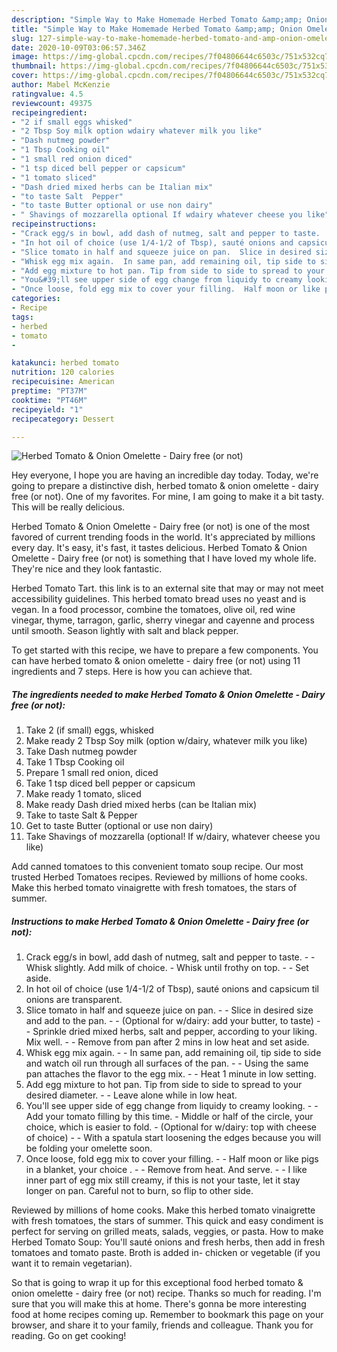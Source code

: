 ```yaml
---
description: "Simple Way to Make Homemade Herbed Tomato &amp;amp; Onion Omelette - Dairy free (or not)"
title: "Simple Way to Make Homemade Herbed Tomato &amp;amp; Onion Omelette - Dairy free (or not)"
slug: 127-simple-way-to-make-homemade-herbed-tomato-and-amp-onion-omelette-dairy-free-or-not
date: 2020-10-09T03:06:57.346Z
image: https://img-global.cpcdn.com/recipes/7f04806644c6503c/751x532cq70/herbed-tomato-onion-omelette-dairy-free-or-not-recipe-main-photo.jpg
thumbnail: https://img-global.cpcdn.com/recipes/7f04806644c6503c/751x532cq70/herbed-tomato-onion-omelette-dairy-free-or-not-recipe-main-photo.jpg
cover: https://img-global.cpcdn.com/recipes/7f04806644c6503c/751x532cq70/herbed-tomato-onion-omelette-dairy-free-or-not-recipe-main-photo.jpg
author: Mabel McKenzie
ratingvalue: 4.5
reviewcount: 49375
recipeingredient:
- "2 if small eggs whisked"
- "2 Tbsp Soy milk option wdairy whatever milk you like"
- "Dash nutmeg powder"
- "1 Tbsp Cooking oil"
- "1 small red onion diced"
- "1 tsp diced bell pepper or capsicum"
- "1 tomato sliced"
- "Dash dried mixed herbs can be Italian mix"
- "to taste Salt  Pepper"
- "to taste Butter optional or use non dairy"
- " Shavings of mozzarella optional If wdairy whatever cheese you like"
recipeinstructions:
- "Crack egg/s in bowl, add dash of nutmeg, salt and pepper to taste.  Whisk slightly. Add milk of choice. Whisk until frothy on top.  Set aside."
- "In hot oil of choice (use 1/4-1/2 of Tbsp), sauté onions and capsicum til onions are transparent."
- "Slice tomato in half and squeeze juice on pan.  Slice in desired size and add to the pan.  (Optional for w/dairy: add your butter, to taste)  Sprinkle dried mixed herbs, salt and pepper, according to your liking.  Mix well.  Remove from pan after 2 mins in low heat and set aside."
- "Whisk egg mix again.  In same pan, add remaining oil, tip side to side and watch oil run through all surfaces of the pan.  Using the same pan attaches the flavor  to the egg mix.  Heat 1 minute in low setting."
- "Add egg mixture to hot pan. Tip from side to side to spread to your desired diameter.  Leave alone while in low heat."
- "You&#39;ll see upper side of egg change from liquidy to creamy looking.  Add your tomato filling by this time.  Middle or half of the circle, your choice, which is easier to fold. (Optional for w/dairy: top with cheese of choice)  With a spatula start loosening the edges because you will be folding your omelette soon."
- "Once loose, fold egg mix to cover your filling.  Half moon or like pigs in a blanket, your choice .  Remove from heat. And serve.  I like inner part of egg mix still creamy, if this is not your taste, let it stay longer on pan. Careful not to burn, so flip to other side."
categories:
- Recipe
tags:
- herbed
- tomato
- 

katakunci: herbed tomato  
nutrition: 120 calories
recipecuisine: American
preptime: "PT37M"
cooktime: "PT46M"
recipeyield: "1"
recipecategory: Dessert

---
```



![Herbed Tomato &amp; Onion Omelette - Dairy free (or not)](https://img-global.cpcdn.com/recipes/7f04806644c6503c/751x532cq70/herbed-tomato-onion-omelette-dairy-free-or-not-recipe-main-photo.jpg)

Hey everyone, I hope you are having an incredible day today. Today, we're going to prepare a distinctive dish, herbed tomato &amp; onion omelette - dairy free (or not). One of my favorites. For mine, I am going to make it a bit tasty. This will be really delicious.

Herbed Tomato &amp; Onion Omelette - Dairy free (or not) is one of the most favored of current trending foods in the world. It's appreciated by millions every day. It's easy, it's fast, it tastes delicious. Herbed Tomato &amp; Onion Omelette - Dairy free (or not) is something that I have loved my whole life. They're nice and they look fantastic.

Herbed Tomato Tart. this link is to an external site that may or may not meet accessibility guidelines. This herbed tomato bread uses no yeast and is vegan. In a food processor, combine the tomatoes, olive oil, red wine vinegar, thyme, tarragon, garlic, sherry vinegar and cayenne and process until smooth. Season lightly with salt and black pepper.


To get started with this recipe, we have to prepare a few components. You can have herbed tomato &amp; onion omelette - dairy free (or not) using 11 ingredients and 7 steps. Here is how you can achieve that.

<!--inarticleads1-->

##### The ingredients needed to make Herbed Tomato &amp; Onion Omelette - Dairy free (or not):

1. Take 2 (if small) eggs, whisked
1. Make ready 2 Tbsp Soy milk (option w/dairy, whatever milk you like)
1. Take Dash nutmeg powder
1. Take 1 Tbsp Cooking oil
1. Prepare 1 small red onion, diced
1. Take 1 tsp diced bell pepper or capsicum
1. Make ready 1 tomato, sliced
1. Make ready Dash dried mixed herbs (can be Italian mix)
1. Take to taste Salt &amp; Pepper
1. Get to taste Butter (optional or use non dairy)
1. Take  Shavings of mozzarella (optional! If w/dairy, whatever cheese you like)


Add canned tomatoes to this convenient tomato soup recipe. Our most trusted Herbed Tomatoes recipes. Reviewed by millions of home cooks. Make this herbed tomato vinaigrette with fresh tomatoes, the stars of summer. 

<!--inarticleads2-->

##### Instructions to make Herbed Tomato &amp; Onion Omelette - Dairy free (or not):

1. Crack egg/s in bowl, add dash of nutmeg, salt and pepper to taste. -  - Whisk slightly. Add milk of choice. - Whisk until frothy on top. -  - Set aside.
1. In hot oil of choice (use 1/4-1/2 of Tbsp), sauté onions and capsicum til onions are transparent.
1. Slice tomato in half and squeeze juice on pan. -  - Slice in desired size and add to the pan. -  - (Optional for w/dairy: add your butter, to taste) -  - Sprinkle dried mixed herbs, salt and pepper, according to your liking.  Mix well. -  - Remove from pan after 2 mins in low heat and set aside.
1. Whisk egg mix again. -  - In same pan, add remaining oil, tip side to side and watch oil run through all surfaces of the pan. -  - Using the same pan attaches the flavor  to the egg mix. -  - Heat 1 minute in low setting.
1. Add egg mixture to hot pan. Tip from side to side to spread to your desired diameter. -  - Leave alone while in low heat.
1. You&#39;ll see upper side of egg change from liquidy to creamy looking. -  - Add your tomato filling by this time.  - Middle or half of the circle, your choice, which is easier to fold. - (Optional for w/dairy: top with cheese of choice) -  - With a spatula start loosening the edges because you will be folding your omelette soon.
1. Once loose, fold egg mix to cover your filling. -  - Half moon or like pigs in a blanket, your choice . -  - Remove from heat. And serve. -  - I like inner part of egg mix still creamy, if this is not your taste, let it stay longer on pan. Careful not to burn, so flip to other side.


Reviewed by millions of home cooks. Make this herbed tomato vinaigrette with fresh tomatoes, the stars of summer. This quick and easy condiment is perfect for serving on grilled meats, salads, veggies, or pasta. How to make Herbed Tomato Soup: You&#39;ll sauté onions and fresh herbs, then add in fresh tomatoes and tomato paste. Broth is added in- chicken or vegetable (if you want it to remain vegetarian). 

So that is going to wrap it up for this exceptional food herbed tomato &amp; onion omelette - dairy free (or not) recipe. Thanks so much for reading. I'm sure that you will make this at home. There's gonna be more interesting food at home recipes coming up. Remember to bookmark this page on your browser, and share it to your family, friends and colleague. Thank you for reading. Go on get cooking!
